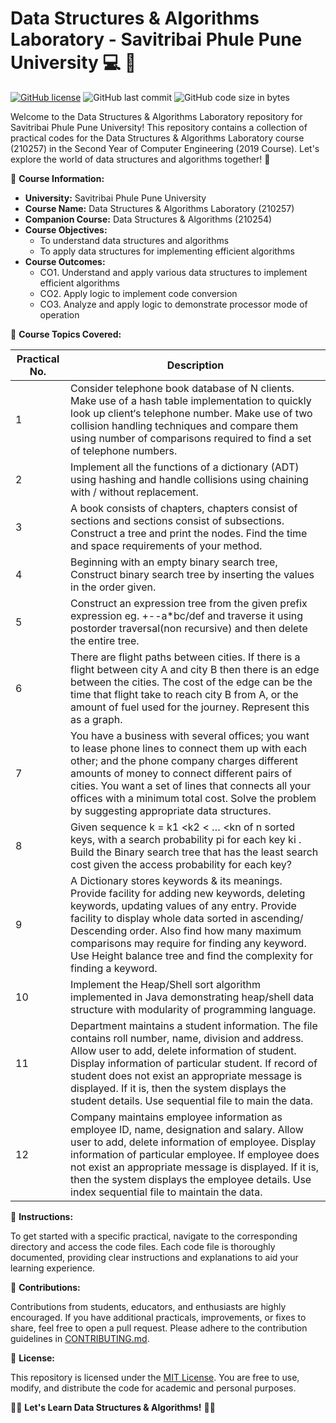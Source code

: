 # Data Structures & Algorithms Laboratory - Savitribai Phule Pune University 💻 🔬

[![GitHub license](https://img.shields.io/github/license/kunalPisolkar24/DSA_Lab)](https://github.com/kunalPisolkar24/DSA_Lab/blob/main/LICENSE)
![GitHub last commit](https://img.shields.io/github/last-commit/kunalPisolkar24/DSA_Lab)
![GitHub code size in bytes](https://img.shields.io/github/languages/code-size/kunalPisolkar24/DSA_Lab)

Welcome to the Data Structures & Algorithms Laboratory repository for Savitribai Phule Pune University! This repository contains a collection of practical codes for the Data Structures & Algorithms Laboratory course (210257) in the Second Year of Computer Engineering (2019 Course). Let's explore the world of data structures and algorithms together! :rocket:

📜 **Course Information:**  

- **University:** Savitribai Phule Pune University
- **Course Name:** Data Structures & Algorithms Laboratory (210257)
- **Companion Course:** Data Structures & Algorithms (210254)
- **Course Objectives:**
  - To understand data structures and algorithms
  - To apply data structures for implementing efficient algorithms
- **Course Outcomes:**
  - CO1. Understand and apply various data structures to implement efficient algorithms
  - CO2. Apply logic to implement code conversion
  - CO3. Analyze and apply logic to demonstrate processor mode of operation

🎯 **Course Topics Covered:**

| Practical No. | Description |
|---------------|-------------|
| 1 | Consider telephone book database of N clients. Make use of a hash table implementation to quickly look up client‘s telephone number. Make use of two collision handling techniques and compare them using number of comparisons required to find a set of telephone numbers. |
| 2 | Implement all the functions of a dictionary (ADT) using hashing and handle collisions using chaining with / without replacement. |
| 3 | A book consists of chapters, chapters consist of sections and sections consist of subsections. Construct a tree and print the nodes. Find the time and space requirements of your method. |
| 4 | Beginning with an empty binary search tree, Construct binary search tree by inserting the values in the order given. |
| 5 | Construct an expression tree from the given prefix expression eg. +--a*bc/def and traverse it using postorder traversal(non recursive) and then delete the entire tree. |
| 6 | There are flight paths between cities. If there is a flight between city A and city B then there is an edge between the cities. The cost of the edge can be the time that flight take to reach city B from A, or the amount of fuel used for the journey. Represent this as a graph. |
| 7 | You have a business with several offices; you want to lease phone lines to connect them up with each other; and the phone company charges different amounts of money to connect different pairs of cities. You want a set of lines that connects all your offices with a minimum total cost. Solve the problem by suggesting appropriate data structures. |
| 8 | Given sequence k = k1 <k2 < … <kn of n sorted keys, with a search probability pi for each key ki . Build the Binary search tree that has the least search cost given the access probability for each key? |
| 9 | A Dictionary stores keywords & its meanings. Provide facility for adding new keywords, deleting keywords, updating values of any entry. Provide facility to display whole data sorted in ascending/ Descending order. Also find how many maximum comparisons may require for finding any keyword. Use Height balance tree and find the complexity for finding a keyword. |
| 10 | Implement the Heap/Shell sort algorithm implemented in Java demonstrating heap/shell data structure with modularity of programming language. |
| 11 | Department maintains a student information. The file contains roll number, name, division and address. Allow user to add, delete information of student. Display information of particular student. If record of student does not exist an appropriate message is displayed. If it is, then the system displays the student details. Use sequential file to main the data. |
| 12 | Company maintains employee information as employee ID, name, designation and salary. Allow user to add, delete information of employee. Display information of particular employee. If employee does not exist an appropriate message is displayed. If it is, then the system displays the employee details. Use index sequential file to maintain the data. |

📄 **Instructions:**

To get started with a specific practical, navigate to the corresponding directory and access the code files. Each code file is thoroughly documented, providing clear instructions and explanations to aid your learning experience.

🤝 **Contributions:**

Contributions from students, educators, and enthusiasts are highly encouraged. If you have additional practicals, improvements, or fixes to share, feel free to open a pull request. Please adhere to the contribution guidelines in [CONTRIBUTING.md](./CONTRIBUTING.md).

📄 **License:**

This repository is licensed under the [MIT License](./LICENSE). You are free to use, modify, and distribute the code for academic and personal purposes.

👩‍💻 **Let's Learn Data Structures & Algorithms!** 👨‍💻
